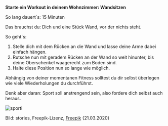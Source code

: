 **Starte ein Workout in deinem Wohnzimmer: Wandsitzen**

So lang dauert´s: 15 Minuten

Das brauchst du: Dich und eine Stück Wand, vor der nichts steht.

So geht´s: 
1. Stelle dich mit dem Rücken an die Wand und lasse deine Arme dabei einfach hängen.
2. Rutsche nun mit geradem Rücken an der Wand so weit hinunter, bis deine Oberschenkel waagerecht zum Boden sind.
3. Halte diese Position nun so lange wie möglich.

Abhängig von deiner momentanen Fitness solltest du dir selbst überlegen wie viele Wiederholungen du durchführst. 

Denk aber daran: Sport soll anstrengend sein, also fordere dich selbst auch heraus.

![sporti](https://image.freepik.com/vektoren-kostenlos/persoenliche-trainer-konzeptillustration_114360-1552.jpg)

Bild: stories, Freepik-Lizenz, [Freepik](https://de.freepik.com/vektoren-kostenlos/persoenliche-trainer-konzeptillustration_7182228.htm#page=4&query=sport&position=17) {21.03.2020}
